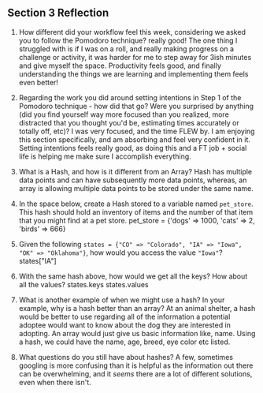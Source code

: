 ## Section 3 Reflection

1. How different did your workflow feel this week, considering we asked you to follow the Pomodoro technique?
really good! The one thing I struggled with is if I was on a roll, and really making progress on a challenge or activity, it was harder for me to step away for 3ish minutes and give myself the space. Productivity feels good, and finally understanding the things we are learning and implementing them feels even better!

2. Regarding the work you did around setting intentions in Step 1 of the Pomodoro technique - how did that go? Were you surprised by anything (did you find yourself way more focused than you realized, more distracted that you thought you'd be, estimating times accurately or totally off, etc)?
I was very focused, and the time FLEW by. I am enjoying this section specifically, and am absorbing and feel very confident in it. Setting intentions feels really good, as doing this and a FT job + social life is helping me make sure I accomplish everything.

3. What is a Hash, and how is it different from an Array?
Hash has multiple data points and can have subsequently more data points, whereas, an array is allowing multiple data points to be stored under the same name.

4. In the space below, create a Hash stored to a variable named `pet_store`.  This hash should hold an inventory of items and the number of that item that you might find at a pet store.
pet_store = {'dogs' => 1000, 'cats' => 2, 'birds' => 666}

5. Given the following `states = {"CO" => "Colorado", "IA" => "Iowa", "OK" => "Oklahoma"}`, how would you access the value `"Iowa"`?
states["IA"]

6. With the same hash above, how would we get all the keys?  How about all the values?
states.keys
states.values

7. What is another example of when we might use a hash?  In your example, why is a hash better than an array? At an animal shelter, a hash would be better to use regarding all of the information a potential adoptee would want to know about the dog they are interested in adopting. An array would just give us basic information like, name. Using a hash, we could have the name, age, breed, eye color etc listed.

8. What questions do you still have about hashes?
A few, sometimes googling is more confusing than it is helpful as the information out there can be overwhelming, and it *seems* there are a lot of different solutions, even when there isn't.
